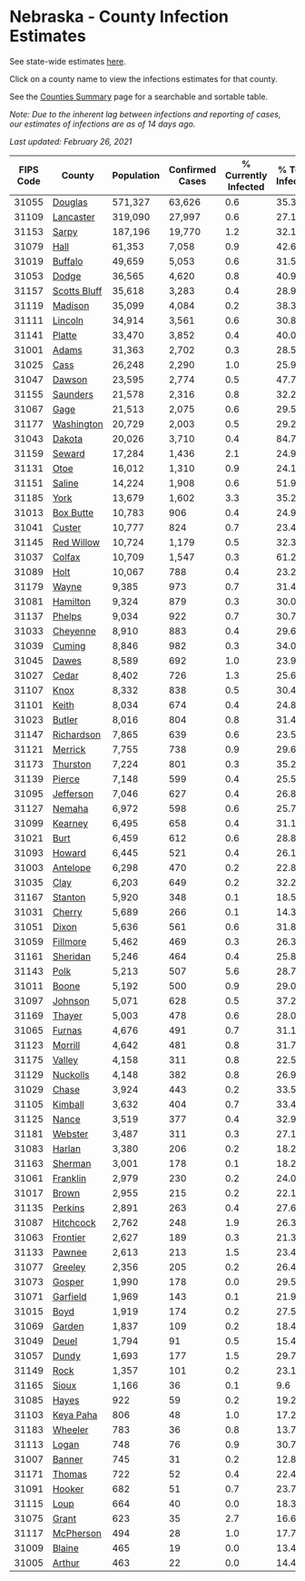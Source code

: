 # Nebraska - County Infection Estimates

See state-wide estimates [here](/infections/us-ne).

Click on a county name to view the infections estimates for that county.

See the [Counties Summary](/infections/summary-counties) page for a searchable and sortable table.

*Note: Due to the inherent lag between infections and reporting of cases, our estimates of infections are as of 14 days ago.*

*Last updated: February 26, 2021*

|   FIPS Code |                       County |   Population |   Confirmed Cases |   % Currently Infected |   % Total Infected |
|-------------|------------------------------|--------------|-------------------|------------------------|--------------------|
|       31055 |           [Douglas](douglas) |      571,327 |            63,626 |                    0.6 |               35.3 |
|       31109 |       [Lancaster](lancaster) |      319,090 |            27,997 |                    0.6 |               27.1 |
|       31153 |               [Sarpy](sarpy) |      187,196 |            19,770 |                    1.2 |               32.1 |
|       31079 |                 [Hall](hall) |       61,353 |             7,058 |                    0.9 |               42.6 |
|       31019 |           [Buffalo](buffalo) |       49,659 |             5,053 |                    0.6 |               31.5 |
|       31053 |               [Dodge](dodge) |       36,565 |             4,620 |                    0.8 |               40.9 |
|       31157 | [Scotts Bluff](scotts-bluff) |       35,618 |             3,283 |                    0.4 |               28.9 |
|       31119 |           [Madison](madison) |       35,099 |             4,084 |                    0.2 |               38.3 |
|       31111 |           [Lincoln](lincoln) |       34,914 |             3,561 |                    0.6 |               30.8 |
|       31141 |             [Platte](platte) |       33,470 |             3,852 |                    0.4 |               40.0 |
|       31001 |               [Adams](adams) |       31,363 |             2,702 |                    0.3 |               28.5 |
|       31025 |                 [Cass](cass) |       26,248 |             2,290 |                    1.0 |               25.9 |
|       31047 |             [Dawson](dawson) |       23,595 |             2,774 |                    0.5 |               47.7 |
|       31155 |         [Saunders](saunders) |       21,578 |             2,316 |                    0.8 |               32.2 |
|       31067 |                 [Gage](gage) |       21,513 |             2,075 |                    0.6 |               29.5 |
|       31177 |     [Washington](washington) |       20,729 |             2,003 |                    0.5 |               29.2 |
|       31043 |             [Dakota](dakota) |       20,026 |             3,710 |                    0.4 |               84.7 |
|       31159 |             [Seward](seward) |       17,284 |             1,436 |                    2.1 |               24.9 |
|       31131 |                 [Otoe](otoe) |       16,012 |             1,310 |                    0.9 |               24.1 |
|       31151 |             [Saline](saline) |       14,224 |             1,908 |                    0.6 |               51.9 |
|       31185 |                 [York](york) |       13,679 |             1,602 |                    3.3 |               35.2 |
|       31013 |       [Box Butte](box-butte) |       10,783 |               906 |                    0.4 |               24.9 |
|       31041 |             [Custer](custer) |       10,777 |               824 |                    0.7 |               23.4 |
|       31145 |     [Red Willow](red-willow) |       10,724 |             1,179 |                    0.5 |               32.3 |
|       31037 |             [Colfax](colfax) |       10,709 |             1,547 |                    0.3 |               61.2 |
|       31089 |                 [Holt](holt) |       10,067 |               788 |                    0.4 |               23.2 |
|       31179 |               [Wayne](wayne) |        9,385 |               973 |                    0.7 |               31.4 |
|       31081 |         [Hamilton](hamilton) |        9,324 |               879 |                    0.3 |               30.0 |
|       31137 |             [Phelps](phelps) |        9,034 |               922 |                    0.7 |               30.7 |
|       31033 |         [Cheyenne](cheyenne) |        8,910 |               883 |                    0.4 |               29.6 |
|       31039 |             [Cuming](cuming) |        8,846 |               982 |                    0.3 |               34.0 |
|       31045 |               [Dawes](dawes) |        8,589 |               692 |                    1.0 |               23.9 |
|       31027 |               [Cedar](cedar) |        8,402 |               726 |                    1.3 |               25.6 |
|       31107 |                 [Knox](knox) |        8,332 |               838 |                    0.5 |               30.4 |
|       31101 |               [Keith](keith) |        8,034 |               674 |                    0.4 |               24.8 |
|       31023 |             [Butler](butler) |        8,016 |               804 |                    0.8 |               31.4 |
|       31147 |     [Richardson](richardson) |        7,865 |               639 |                    0.6 |               23.5 |
|       31121 |           [Merrick](merrick) |        7,755 |               738 |                    0.9 |               29.6 |
|       31173 |         [Thurston](thurston) |        7,224 |               801 |                    0.3 |               35.2 |
|       31139 |             [Pierce](pierce) |        7,148 |               599 |                    0.4 |               25.5 |
|       31095 |       [Jefferson](jefferson) |        7,046 |               627 |                    0.4 |               26.8 |
|       31127 |             [Nemaha](nemaha) |        6,972 |               598 |                    0.6 |               25.7 |
|       31099 |           [Kearney](kearney) |        6,495 |               658 |                    0.4 |               31.1 |
|       31021 |                 [Burt](burt) |        6,459 |               612 |                    0.6 |               28.8 |
|       31093 |             [Howard](howard) |        6,445 |               521 |                    0.4 |               26.1 |
|       31003 |         [Antelope](antelope) |        6,298 |               470 |                    0.2 |               22.8 |
|       31035 |                 [Clay](clay) |        6,203 |               649 |                    0.2 |               32.2 |
|       31167 |           [Stanton](stanton) |        5,920 |               348 |                    0.1 |               18.5 |
|       31031 |             [Cherry](cherry) |        5,689 |               266 |                    0.1 |               14.3 |
|       31051 |               [Dixon](dixon) |        5,636 |               561 |                    0.6 |               31.8 |
|       31059 |         [Fillmore](fillmore) |        5,462 |               469 |                    0.3 |               26.3 |
|       31161 |         [Sheridan](sheridan) |        5,246 |               464 |                    0.4 |               25.8 |
|       31143 |                 [Polk](polk) |        5,213 |               507 |                    5.6 |               28.7 |
|       31011 |               [Boone](boone) |        5,192 |               500 |                    0.9 |               29.0 |
|       31097 |           [Johnson](johnson) |        5,071 |               628 |                    0.5 |               37.2 |
|       31169 |             [Thayer](thayer) |        5,003 |               478 |                    0.6 |               28.0 |
|       31065 |             [Furnas](furnas) |        4,676 |               491 |                    0.7 |               31.1 |
|       31123 |           [Morrill](morrill) |        4,642 |               481 |                    0.8 |               31.7 |
|       31175 |             [Valley](valley) |        4,158 |               311 |                    0.8 |               22.5 |
|       31129 |         [Nuckolls](nuckolls) |        4,148 |               382 |                    0.8 |               26.9 |
|       31029 |               [Chase](chase) |        3,924 |               443 |                    0.2 |               33.5 |
|       31105 |           [Kimball](kimball) |        3,632 |               404 |                    0.7 |               33.4 |
|       31125 |               [Nance](nance) |        3,519 |               377 |                    0.4 |               32.9 |
|       31181 |           [Webster](webster) |        3,487 |               311 |                    0.3 |               27.1 |
|       31083 |             [Harlan](harlan) |        3,380 |               206 |                    0.2 |               18.2 |
|       31163 |           [Sherman](sherman) |        3,001 |               178 |                    0.1 |               18.2 |
|       31061 |         [Franklin](franklin) |        2,979 |               230 |                    0.2 |               24.0 |
|       31017 |               [Brown](brown) |        2,955 |               215 |                    0.2 |               22.1 |
|       31135 |           [Perkins](perkins) |        2,891 |               263 |                    0.4 |               27.6 |
|       31087 |       [Hitchcock](hitchcock) |        2,762 |               248 |                    1.9 |               26.3 |
|       31063 |         [Frontier](frontier) |        2,627 |               189 |                    0.3 |               21.3 |
|       31133 |             [Pawnee](pawnee) |        2,613 |               213 |                    1.5 |               23.4 |
|       31077 |           [Greeley](greeley) |        2,356 |               205 |                    0.2 |               26.4 |
|       31073 |             [Gosper](gosper) |        1,990 |               178 |                    0.0 |               29.5 |
|       31071 |         [Garfield](garfield) |        1,969 |               143 |                    0.1 |               21.9 |
|       31015 |                 [Boyd](boyd) |        1,919 |               174 |                    0.2 |               27.5 |
|       31069 |             [Garden](garden) |        1,837 |               109 |                    0.2 |               18.4 |
|       31049 |               [Deuel](deuel) |        1,794 |                91 |                    0.5 |               15.4 |
|       31057 |               [Dundy](dundy) |        1,693 |               177 |                    1.5 |               29.7 |
|       31149 |                 [Rock](rock) |        1,357 |               101 |                    0.2 |               23.1 |
|       31165 |               [Sioux](sioux) |        1,166 |                36 |                    0.1 |                9.6 |
|       31085 |               [Hayes](hayes) |          922 |                59 |                    0.2 |               19.2 |
|       31103 |       [Keya Paha](keya-paha) |          806 |                48 |                    1.0 |               17.2 |
|       31183 |           [Wheeler](wheeler) |          783 |                36 |                    0.8 |               13.7 |
|       31113 |               [Logan](logan) |          748 |                76 |                    0.9 |               30.7 |
|       31007 |             [Banner](banner) |          745 |                31 |                    0.2 |               12.8 |
|       31171 |             [Thomas](thomas) |          722 |                52 |                    0.4 |               22.4 |
|       31091 |             [Hooker](hooker) |          682 |                51 |                    0.7 |               23.7 |
|       31115 |                 [Loup](loup) |          664 |                40 |                    0.0 |               18.3 |
|       31075 |               [Grant](grant) |          623 |                35 |                    2.7 |               16.6 |
|       31117 |       [McPherson](mcpherson) |          494 |                28 |                    1.0 |               17.7 |
|       31009 |             [Blaine](blaine) |          465 |                19 |                    0.0 |               13.4 |
|       31005 |             [Arthur](arthur) |          463 |                22 |                    0.0 |               14.4 |